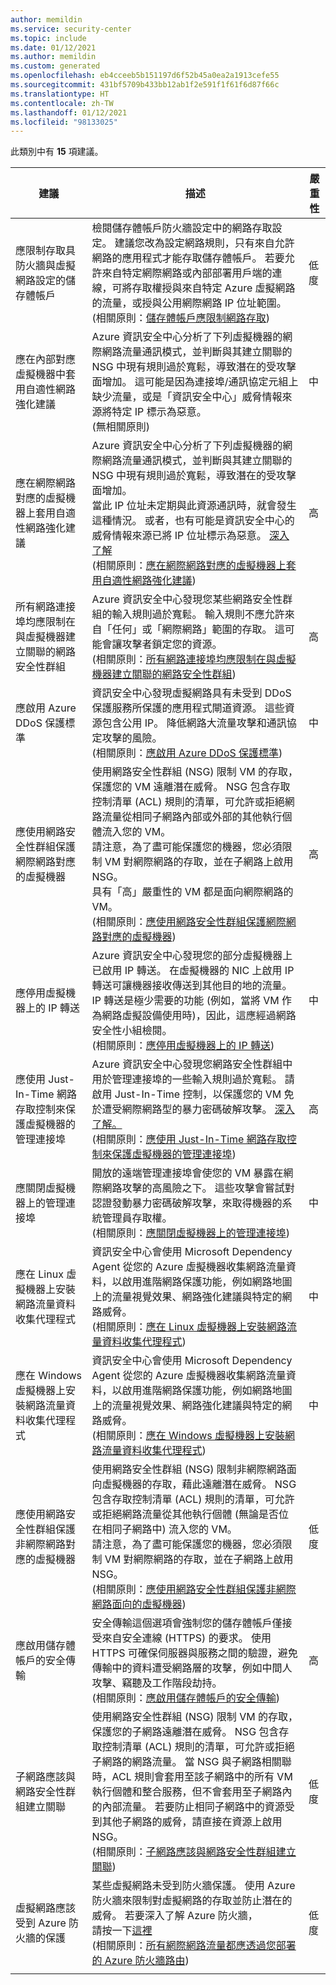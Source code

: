 ```yaml
---
author: memildin
ms.service: security-center
ms.topic: include
ms.date: 01/12/2021
ms.author: memildin
ms.custom: generated
ms.openlocfilehash: eb4cceeb5b151197d6f52b45a0ea2a1913cefe55
ms.sourcegitcommit: 431bf5709b433bb12ab1f2e591f1f61f6d87f66c
ms.translationtype: HT
ms.contentlocale: zh-TW
ms.lasthandoff: 01/12/2021
ms.locfileid: "98133025"
---
```

此類別中有 **15** 項建議。

|建議 |描述 |嚴重性 |
|---|---|---|
|應限制存取具防火牆與虛擬網路設定的儲存體帳戶 |檢閱儲存體帳戶防火牆設定中的網路存取設定。 建議您改為設定網路規則，只有來自允許網路的應用程式才能存取儲存體帳戶。 若要允許來自特定網際網路或內部部署用戶端的連線，可將存取權授與來自特定 Azure 虛擬網路的流量，或授與公用網際網路 IP 位址範圍。<br />(相關原則：[儲存體帳戶應限制網路存取](https://portal.azure.com/#blade/Microsoft_Azure_Policy/PolicyDetailBlade/definitionId/%2fproviders%2fMicrosoft.Authorization%2fpolicyDefinitions%2f34c877ad-507e-4c82-993e-3452a6e0ad3c)) |低度 |
|應在內部對應虛擬機器中套用自適性網路強化建議 |Azure 資訊安全中心分析了下列虛擬機器的網際網路流量通訊模式，並判斷與其建立關聯的 NSG 中現有規則過於寬鬆，導致潛在的受攻擊面增加。 這可能是因為連接埠/通訊協定元組上缺少流量，或是「資訊安全中心」威脅情報來源將特定 IP 標示為惡意。<br />(無相關原則) |中 |
|應在網際網路對應的虛擬機器上套用自適性網路強化建議 |Azure 資訊安全中心分析了下列虛擬機器的網際網路流量通訊模式，並判斷與其建立關聯的 NSG 中現有規則過於寬鬆，導致潛在的受攻擊面增加。<br>當此 IP 位址未定期與此資源通訊時，就會發生這種情況。 或者，也有可能是資訊安全中心的威脅情報來源已將 IP 位址標示為惡意。 <a href="https://docs.microsoft.com/azure/security-center/security-center-adaptive-network-hardening">深入了解</a><br />(相關原則：[應在網際網路對應的虛擬機器上套用自適性網路強化建議](https://portal.azure.com/#blade/Microsoft_Azure_Policy/PolicyDetailBlade/definitionId/%2fproviders%2fMicrosoft.Authorization%2fpolicyDefinitions%2f08e6af2d-db70-460a-bfe9-d5bd474ba9d6)) |高 |
|所有網路連接埠均應限制在與虛擬機器建立關聯的網路安全性群組 |Azure 資訊安全中心發現您某些網路安全性群組的輸入規則過於寬鬆。 輸入規則不應允許來自「任何」或「網際網路」範圍的存取。 這可能會讓攻擊者鎖定您的資源。<br />(相關原則：[所有網路連接埠均應限制在與虛擬機器建立關聯的網路安全性群組](https://portal.azure.com/#blade/Microsoft_Azure_Policy/PolicyDetailBlade/definitionId/%2fproviders%2fMicrosoft.Authorization%2fpolicyDefinitions%2f9daedab3-fb2d-461e-b861-71790eead4f6)) |高 |
|應啟用 Azure DDoS 保護標準 |資訊安全中心發現虛擬網路具有未受到 DDoS 保護服務所保護的應用程式閘道資源。 這些資源包含公用 IP。 降低網路大流量攻擊和通訊協定攻擊的風險。<br />(相關原則：[應啟用 Azure DDoS 保護標準](https://portal.azure.com/#blade/Microsoft_Azure_Policy/PolicyDetailBlade/definitionId/%2fproviders%2fMicrosoft.Authorization%2fpolicyDefinitions%2fa7aca53f-2ed4-4466-a25e-0b45ade68efd)) |中 |
|應使用網路安全性群組保護網際網路對應的虛擬機器 |使用網路安全性群組 (NSG) 限制 VM 的存取，保護您的 VM 遠離潛在威脅。 NSG 包含存取控制清單 (ACL) 規則的清單，可允許或拒絕網路流量從相同子網路內部或外部的其他執行個體流入您的 VM。<br>請注意，為了盡可能保護您的機器，您必須限制 VM 對網際網路的存取，並在子網路上啟用 NSG。<br>具有「高」嚴重性的 VM 都是面向網際網路的 VM。<br />(相關原則：[應使用網路安全性群組保護網際網路對應的虛擬機器](https://portal.azure.com/#blade/Microsoft_Azure_Policy/PolicyDetailBlade/definitionId/%2fproviders%2fMicrosoft.Authorization%2fpolicyDefinitions%2ff6de0be7-9a8a-4b8a-b349-43cf02d22f7c)) |高 |
|應停用虛擬機器上的 IP 轉送 |Azure 資訊安全中心發現您的部分虛擬機器上已啟用 IP 轉送。 在虛擬機器的 NIC 上啟用 IP 轉送可讓機器接收傳送到其他目的地的流量。 IP 轉送是極少需要的功能 (例如，當將 VM 作為網路虛擬設備使用時)，因此，這應經過網路安全性小組檢閱。<br />(相關原則：[應停用虛擬機器上的 IP 轉送](https://portal.azure.com/#blade/Microsoft_Azure_Policy/PolicyDetailBlade/definitionId/%2fproviders%2fMicrosoft.Authorization%2fpolicyDefinitions%2fbd352bd5-2853-4985-bf0d-73806b4a5744)) |中 |
|應使用 Just-In-Time 網路存取控制來保護虛擬機器的管理連接埠 |Azure 資訊安全中心發現您網路安全性群組中用於管理連接埠的一些輸入規則過於寬鬆。 請啟用 Just-In-Time 控制，以保護您的 VM 免於遭受網際網路型的暴力密碼破解攻擊。 <a href="https://docs.microsoft.com/azure/security-center/security-center-just-in-time">深入了解。</a><br />(相關原則：[應使用 Just-In-Time 網路存取控制來保護虛擬機器的管理連接埠](https://portal.azure.com/#blade/Microsoft_Azure_Policy/PolicyDetailBlade/definitionId/%2fproviders%2fMicrosoft.Authorization%2fpolicyDefinitions%2fb0f33259-77d7-4c9e-aac6-3aabcfae693c)) |高 |
|應關閉虛擬機器上的管理連接埠 |開放的遠端管理連接埠會使您的 VM 暴露在網際網路攻擊的高風險之下。 這些攻擊會嘗試對認證發動暴力密碼破解攻擊，來取得機器的系統管理員存取權。<br />(相關原則：[應關閉虛擬機器上的管理連接埠](https://portal.azure.com/#blade/Microsoft_Azure_Policy/PolicyDetailBlade/definitionId/%2fproviders%2fMicrosoft.Authorization%2fpolicyDefinitions%2f22730e10-96f6-4aac-ad84-9383d35b5917)) |中 |
|應在 Linux 虛擬機器上安裝網路流量資料收集代理程式 |資訊安全中心會使用 Microsoft Dependency Agent 從您的 Azure 虛擬機器收集網路流量資料，以啟用進階網路保護功能，例如網路地圖上的流量視覺效果、網路強化建議與特定的網路威脅。<br />(相關原則：[應在 Linux 虛擬機器上安裝網路流量資料收集代理程式](https://portal.azure.com/#blade/Microsoft_Azure_Policy/PolicyDetailBlade/definitionId/%2fproviders%2fMicrosoft.Authorization%2fpolicyDefinitions%2f04c4380f-3fae-46e8-96c9-30193528f602)) |中 |
|應在 Windows 虛擬機器上安裝網路流量資料收集代理程式 |資訊安全中心會使用 Microsoft Dependency Agent 從您的 Azure 虛擬機器收集網路流量資料，以啟用進階網路保護功能，例如網路地圖上的流量視覺效果、網路強化建議與特定的網路威脅。<br />(相關原則：[應在 Windows 虛擬機器上安裝網路流量資料收集代理程式](https://portal.azure.com/#blade/Microsoft_Azure_Policy/PolicyDetailBlade/definitionId/%2fproviders%2fMicrosoft.Authorization%2fpolicyDefinitions%2f2f2ee1de-44aa-4762-b6bd-0893fc3f306d)) |中 |
|應使用網路安全性群組保護非網際網路對應的虛擬機器 |使用網路安全性群組 (NSG) 限制非網際網路面向虛擬機器的存取，藉此遠離潛在威脅。 NSG 包含存取控制清單 (ACL) 規則的清單，可允許或拒絕網路流量從其他執行個體 (無論是否位在相同子網路中) 流入您的 VM。<br>請注意，為了盡可能保護您的機器，您必須限制 VM 對網際網路的存取，並在子網路上啟用 NSG。<br />(相關原則：[應使用網路安全性群組保護非網際網路面向的虛擬機器](https://portal.azure.com/#blade/Microsoft_Azure_Policy/PolicyDetailBlade/definitionId/%2fproviders%2fMicrosoft.Authorization%2fpolicyDefinitions%2fbb91dfba-c30d-4263-9add-9c2384e659a6)) |低度 |
|應啟用儲存體帳戶的安全傳輸 |安全傳輸這個選項會強制您的儲存體帳戶僅接受來自安全連線 (HTTPS) 的要求。 使用 HTTPS 可確保伺服器與服務之間的驗證，避免傳輸中的資料遭受網路層的攻擊，例如中間人攻擊、竊聽及工作階段劫持。<br />(相關原則：[應啟用儲存體帳戶的安全傳輸](https://portal.azure.com/#blade/Microsoft_Azure_Policy/PolicyDetailBlade/definitionId/%2fproviders%2fMicrosoft.Authorization%2fpolicyDefinitions%2f404c3081-a854-4457-ae30-26a93ef643f9)) |高 |
|子網路應該與網路安全性群組建立關聯 |使用網路安全性群組 (NSG) 限制 VM 的存取，保護您的子網路遠離潛在威脅。 NSG 包含存取控制清單 (ACL) 規則的清單，可允許或拒絕子網路的網路流量。 當 NSG 與子網路相關聯時，ACL 規則會套用至該子網路中的所有 VM 執行個體和整合服務，但不會套用至子網路內的內部流量。 若要防止相同子網路中的資源受到其他子網路的威脅，請直接在資源上啟用 NSG。<br />(相關原則：[子網路應該與網路安全性群組建立關聯](https://portal.azure.com/#blade/Microsoft_Azure_Policy/PolicyDetailBlade/definitionId/%2fproviders%2fMicrosoft.Authorization%2fpolicyDefinitions%2fe71308d3-144b-4262-b144-efdc3cc90517)) |低度 |
|虛擬網路應該受到 Azure 防火牆的保護 |某些虛擬網路未受到防火牆保護。 使用 Azure 防火牆來限制對虛擬網路的存取並防止潛在的威脅。 若要深入了解 Azure 防火牆， <br> 請按一下<a href="https://azure.microsoft.com/pricing/details/azure-firewall">這裡</a><br />(相關原則：[所有網際網路流量都應透過您部署的 Azure 防火牆路由](https://portal.azure.com/#blade/Microsoft_Azure_Policy/PolicyDetailBlade/definitionId/%2fproviders%2fMicrosoft.Authorization%2fpolicyDefinitions%2ffc5e4038-4584-4632-8c85-c0448d374b2c)) |低度 |
|||
